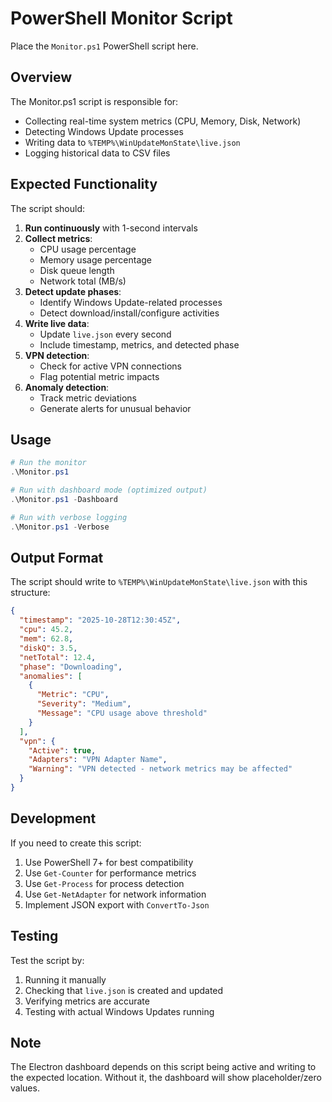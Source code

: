 # PowerShell Monitor Script

Place the `Monitor.ps1` PowerShell script here.

## Overview

The Monitor.ps1 script is responsible for:
- Collecting real-time system metrics (CPU, Memory, Disk, Network)
- Detecting Windows Update processes
- Writing data to `%TEMP%\WinUpdateMonState\live.json`
- Logging historical data to CSV files

## Expected Functionality

The script should:

1. **Run continuously** with 1-second intervals
2. **Collect metrics**:
   - CPU usage percentage
   - Memory usage percentage
   - Disk queue length
   - Network total (MB/s)
3. **Detect update phases**:
   - Identify Windows Update-related processes
   - Detect download/install/configure activities
4. **Write live data**:
   - Update `live.json` every second
   - Include timestamp, metrics, and detected phase
5. **VPN detection**:
   - Check for active VPN connections
   - Flag potential metric impacts
6. **Anomaly detection**:
   - Track metric deviations
   - Generate alerts for unusual behavior

## Usage

```powershell
# Run the monitor
.\Monitor.ps1

# Run with dashboard mode (optimized output)
.\Monitor.ps1 -Dashboard

# Run with verbose logging
.\Monitor.ps1 -Verbose
```

## Output Format

The script should write to `%TEMP%\WinUpdateMonState\live.json` with this structure:

```json
{
  "timestamp": "2025-10-28T12:30:45Z",
  "cpu": 45.2,
  "mem": 62.8,
  "diskQ": 3.5,
  "netTotal": 12.4,
  "phase": "Downloading",
  "anomalies": [
    {
      "Metric": "CPU",
      "Severity": "Medium",
      "Message": "CPU usage above threshold"
    }
  ],
  "vpn": {
    "Active": true,
    "Adapters": "VPN Adapter Name",
    "Warning": "VPN detected - network metrics may be affected"
  }
}
```

## Development

If you need to create this script:

1. Use PowerShell 7+ for best compatibility
2. Use `Get-Counter` for performance metrics
3. Use `Get-Process` for process detection
4. Use `Get-NetAdapter` for network information
5. Implement JSON export with `ConvertTo-Json`

## Testing

Test the script by:

1. Running it manually
2. Checking that `live.json` is created and updated
3. Verifying metrics are accurate
4. Testing with actual Windows Updates running

## Note

The Electron dashboard depends on this script being active and writing to the expected location. Without it, the dashboard will show placeholder/zero values.
